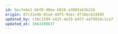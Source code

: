 ```yaml
---
id: 5ecfe6e1-bbf8-40ee-b026-a3083ab3b216
origin: 87c31e4b-81a4-4df5-92ec-df10ec62d495
updated_by: c10c1599-a925-4e29-b45f-a4f9934c1ca7
updated_at: 1664308837
---
```

